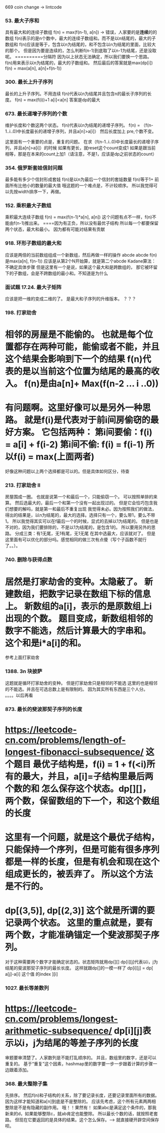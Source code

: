 669 coin change -> lintcode

### 53. 最大子序和
具有最大和的连续子数组
f(n) = max(f(n-1), a[n])  -> 错误，人家要的是**连续**的的数组
f(n)表示的是n个数中，最大的连续子数组和。而不是以n结尾的，最大的子数组和
f(n)应该是等于，包含以n为结尾的，和不包含以n为结尾的里面，比较大的那个。
但是因为要是连续的，怎么判断f(n-1)到底取了以n-1为结尾，还是没取呢。
==========分隔符
因为以上状态无法确定，所以我们要换一个思路。
f(n)用来表示以n为结尾的，最大的子数组和。
然后最后的答案就是max(dp[i])
f(n) = max(a[n], a[n]+f(n-1))


### 300. 最长上升子序列
最长的上升子序列。不用连续
f(n)代表以n为结尾并且包含n的最长子序列的长度。
f(n) = max(f(i))+1 a[i]<a[n]
答案是dp的最大


### 673. 最长递增子序列的个数
维护长度和个数这两个状态。
f(n)代表以n为结尾的递增子序列。
f(n) = 
（f(n-1..i..0)中长度最长的递增子序列，并且a[n]>a[i]）
然后长度加上 pre,个数不变。

这里面有一个重要的点是，重复的问题。
在求（f(n-1..i..0)中长度最长的递增子序列，并且a[n]>a[i]）的时候
如果有更长，就reset这个count变成1
如果是跟当前相等，那是在本来的count上加1（请注意，不是1，应该是dp之前状态的count）


### 354. 俄罗斯套娃信封问题
最多能有多少个信封形成套娃
f(n)是以n为最后一个信封的套娃数量
f(n)等于1+ 前面所有比他小的数量的最大值
哦这题的一个难点是，不计较顺序。
所以我觉得可以先按width排序一下，再做。


### 152. 乘积最大子数组
乘积最大连续子数组
f(n) = max(f(n-1)*a[n], a[n])
这个问题有点不一样，f(n)不能由f(n-1)推出来。
====因为有正负，所以没有最优子结构
所以每一个都要保留两个状态，最大和最小。
因为都有可能对结果有贡献


### 918. 环形子数组的最大和
应该是两倍的当前数组组成一个新数组，然后再做一样的操作
abcde abcde
f(n)是max(a[n], f(n-1))
应该是从第2个N开始算，就是第二个abcde
Kadane算法：不确定具体步骤
但是这里有一个是说，如果这个最大和是跨数组的，
那它被环留下的子数组，会是不跨数组的最小和。不知道是为什么

### 面试题 17.24. 最大子矩阵
应该是把一维的变成二维的了。
是最大和子序列的升维版本。
？？？


### 198. 打家劫舍
相邻的房屋是不能偷的。
也就是每个位置都存在两种可能，能偷或者不能，并且这个结果会影响到下一个的结果
f(n)代表的是以当前这个位置为结尾的最高的收入。
f(n)是由a[n]+ Max(f(n-2 ... i ..0))
===========
有问题啊。这里好像可以是另外一种思路。
就是f(i)是代表对于前i间房偷窃的最好方案。
它包括两种：
第i间要偷：f(i) = a[i] + f(i-2)
第i间不偷: f(i) = f(i-1)
所以f(i) = max(上面两者)
===========
好像这种问题以上两个选择都是可以的。但是具体如何区分，待查


### 213. 打家劫舍 II
房屋围成一圈。
也就是说第一个和最后一个，只能偷窃一个。
可以按照单排的来算。
然后选最大的，最后一个和第一个没有一起出现过的。
但是它会恰巧包含我们想要的解吗，就是第一和最后不重复出现
我觉得未必。因为按照我们的做法，得出的结果是，以n为结尾的，最大的选择。选择只有一个，要么带1，要么不带1。
所以我觉得其实可以在f最后一个的时候，显式的去掉以1为结尾的。
但是也是不对的，因为我们要排除的，不是以1为结尾的，是包含1的。
所以要用另外的思路。
分成三类：有1无尾，无1有尾，无1无尾
在其中选最大，应该就对了。
但是这里面有可以优化的部分吗。感觉相同的做三次有点傻（写个子函数不就行了。。）。


### 740. 删除与获得点数
居然是打家劫舍的变种。太隐蔽了。
新建数组，把数字记录在数组下标的信息上。
新数组的a[i]，表示的是原数组上i出现的个数。
题目变成，新数组相邻的数字不能选，然后计算最大的字串和。
这个和是i*a[i]的和。
===========
参考上面打家劫舍


### 1388. 3n 块披萨
这题就是循环打家劫舍的变种。
但是打家劫舍只是相邻的不能选
这里的也是相邻的不能选。并且在可选总数上是有限制的。
因为其实所有东西是三个人分。
。。。。以后再看


### 873. 最长的斐波那契子序列的长度
https://leetcode-cn.com/problems/length-of-longest-fibonacci-subsequence/
这个题目
最优子结构是，f(i) = 1 + f(<i)所有的最大，并且，a[i]=子结构里最后两个数的和
怎么保存这个状态。dp[][]，两个数，保留数组的下一个，和这个数组的长度
===========
这里有一个问题，就是这个最优子结构，只能保持一个序列，但是可能有很多序列都是一样的长度，但是有机会和现在这个组成更长的，被丢弃了。
所以这个方法是不行的。
===========
dp[(3,5)], dp[(2,3)]
这个就是所谓的要记录两个状态。
这里的重点就是，要有两个数，才能准确锚定一个斐波那契子序列。
===========
对于这种需要两个数字才能确定状态的。状态矩阵就用dp[][]
dp[i][j]代表以i，j为结尾的斐波那契子序列的最长长度。
这样就跟dp[]的一模一样了
dp[i][j] = dp[ a[j]-a[i] 这个值 的index ][i]


### 1027. 最长等差数列
https://leetcode-cn.com/problems/longest-arithmetic-subsequence/
dp[i][j]表示以i，j为结尾的等差子序列的长度
=========
审题要审清楚了。人家数列是不能打乱顺序的。
并且，数组里的数字，还是可以重复的。
基于“重复”这个因素，hashmap里的数字要一步一步跟着计算的步骤一边跟着添加。



### 368. 最大整除子集
先排序。
然后f(n)和子结构的关系，除了要记录长度，还要记录里面所有的数据。
因为这样才能知道和a[n]到底是不是整除的。
应该先考虑，这个所有元素两两相整除是不是有隐藏的副作用。
哦！！果然有！
如果abc是满足这个条件的，那我新来的d，如果能够整除c，就ab肯定也能整除。
所以最长个数的话，就按照老套路。
但现在它要返回的是具体的结果。这个怎么保存。--> 就直接硬开辟空间保存呗。












